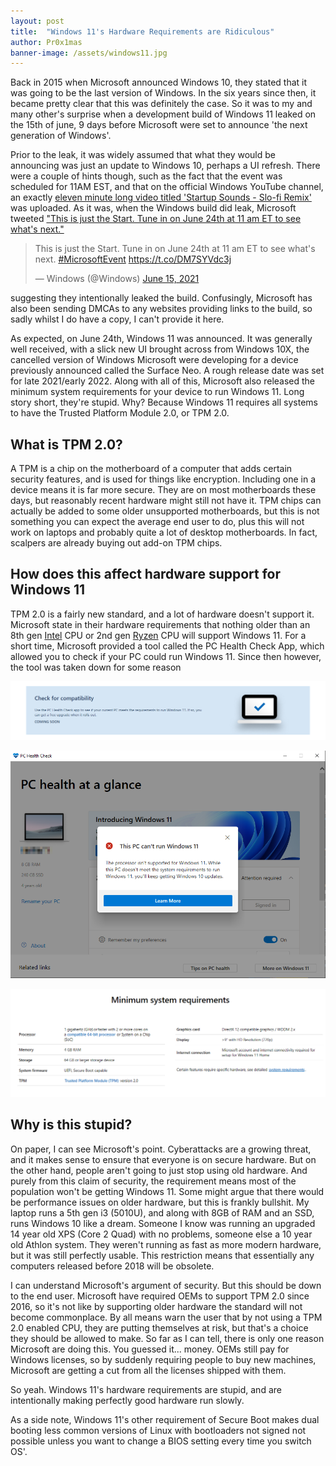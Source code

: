 ```yaml
---
layout: post
title:  "Windows 11's Hardware Requirements are Ridiculous"
author: Pr0x1mas
banner-image: /assets/windows11.jpg
---
```


Back in 2015 when Microsoft announced Windows 10, they stated that it was going to be the last version of Windows. In the six years since then, it became pretty clear that this was definitely the case. So it was to my and many other's surprise when a development build of Windows 11 leaked on the 15th of june, 9 days before Microsoft were set to announce 'the next generation of Windows'. 

Prior to the leak, it was widely assumed that what they would be announcing was just an update to Windows 10, perhaps a UI refresh. There were a couple of hints though, such as the fact that the event was scheduled for 11AM EST, and that on the official Windows YouTube channel, an exactly [eleven minute long video titled 'Startup Sounds - Slo-fi Remix'](https://www.youtube.com/watch?v=fQ1vnxWEqiE) was uploaded. As it was, when the Windows build did leak, Microsoft tweeted ["This is just the Start. Tune in on June 24th at 11 am ET to see what's next."](https://twitter.com/Windows/status/1404873374954758148) 

<blockquote class="twitter-tweet"><p lang="en" dir="ltr">This is just the Start. Tune in on June 24th at 11 am ET to see what&#39;s next. <a href="https://twitter.com/hashtag/MicrosoftEvent?src=hash&amp;ref_src=twsrc%5Etfw">#MicrosoftEvent</a> <a href="https://t.co/DM7SYVdc3j">https://t.co/DM7SYVdc3j</a></p>&mdash; Windows (@Windows) <a href="https://twitter.com/Windows/status/1404873374954758148?ref_src=twsrc%5Etfw">June 15, 2021</a></blockquote> <script async src="https://platform.twitter.com/widgets.js" charset="utf-8"></script>

suggesting they intentionally leaked the build. Confusingly, Microsoft has also been sending DMCAs to any websites providing links to the build, so sadly whilst I do have a copy, I can't provide it here.


As expected, on June 24th, Windows 11 was announced. It was generally well received, with a slick new UI brought across from Windows 10X, the cancelled version of Windows Microsoft were developing for a device previously announced called the Surface Neo. A rough release date was set for late 2021/early 2022. Along with all of this, Microsoft also released the minimum system requirements for your device to run Windows 11. Long story short, they're stupid. Why? Because Windows 11 requires all systems to have the Trusted Platform Module 2.0, or TPM 2.0.

## What is TPM 2.0?
A TPM is a chip on the motherboard of a computer that adds certain security features, and is used for things like encryption. Including one in a device means it is far more secure. They are on most motherboards these days, but reasonably recent hardware might still not have it. TPM chips can actually be added to some older unsupported motherboards, but this is not something you can expect the average end user to do, plus this will not work on laptops and probably quite a lot of desktop motherboards. In fact, scalpers are already buying out add-on TPM chips.

## How does this affect hardware support for Windows 11
TPM 2.0 is a fairly new standard, and a lot of hardware doesn't support it. Microsoft state in their hardware requirements that nothing older than an 8th gen [Intel](https://docs.microsoft.com/en-us/windows-hardware/design/minimum/supported/windows-11-supported-intel-processors "List of supported Intel processors on Microsoft's site") CPU or 2nd gen [Ryzen](https://docs.microsoft.com/en-us/windows-hardware/design/minimum/supported/windows-11-supported-amd-processors "List of supported AMD processors on Microsoft's site") CPU will support Windows 11. For a short time, Microsoft provided a tool called the PC Health Check App, which allowed you to check if your PC could run Windows 11. Since then however, the tool was taken down for some reason

![The download link for the PC Health Check App on Microsoft's site now just says 'coming soon'](/assets/noPCHealthCheck.png)

![The PC Health Check App, showing my perfectly fast laptop won't run Windows 11](/assets/noWindows11.png)

![Windows 11's hardware requirements, listed on the Microsoft site](/assets/windows11Requirements.png)

## Why is this stupid?
On paper, I can see Microsoft's point. Cyberattacks are a growing threat, and it makes sense to ensure that everyone is on secure hardware. But on the other hand, people aren't going to just stop using old hardware. And purely from this claim of security, the requirement means most of the population won't be getting Windows 11. Some might argue that there would be performance issues on older hardware, but this is frankly bullshit. My laptop runs a 5th gen i3 (5010U), and along with 8GB of RAM and an SSD, runs Windows 10 like a dream. Someone I know was running an upgraded 14 year old XPS (Core 2 Quad) with no problems, someone else a 10 year old Athlon system. They weren't running as fast as more modern hardware, but it was still perfectly usable. This restriction means that essentially any computers released before 2018 will be obsolete.

I can understand Microsoft's argument of security. But this should be down to the end user. Microsoft have required OEMs to support TPM 2.0 since 2016, so it's not like by supporting older hardware the standard will not become commonplace. By all means warn the user that by not using a TPM 2.0 enabled CPU, they are putting themselves at risk, but that's a choice they should be allowed to make. So far as I can tell, there is only one reason Microsoft are doing this. You guessed it... money. OEMs still pay for Windows licenses, so by suddenly requiring people to buy new machines, Microsoft are getting a cut from all the licenses shipped with them.

So yeah. Windows 11's hardware requirements are stupid, and are intentionally making perfectly good hardware run slowly.

As a side note, Windows 11's other requirement of Secure Boot makes dual booting less common versions of Linux with bootloaders not signed not possible unless you want to change a BIOS setting every time you switch OS'.